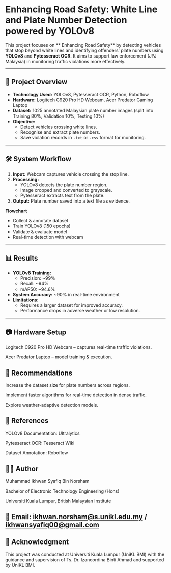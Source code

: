 # Enhancing Road Safety: White Line and Plate Number Detection powered by YOLOv8

This project focuses on ** Enhancing Road Safety** by detecting vehicles that stop beyond white lines and identifying offenders’ plate numbers using **YOLOv8** and **Pytesseract OCR**. It aims to support law enforcement (JPJ Malaysia) in monitoring traffic violations more effectively.

---

## 📌 Project Overview
- **Technology Used:** YOLOv8, Pytesseract OCR, Python, Roboflow  
- **Hardware:** Logitech C920 Pro HD Webcam, Acer Predator Gaming Laptop  
- **Dataset:** 1025 annotated Malaysian plate number images (split into Training 80%, Validation 10%, Testing 10%)  
- **Objective:**  
  - Detect vehicles crossing white lines.  
  - Recognise and extract plate numbers.  
  - Save violation records in `.txt` or `.csv` format for monitoring.  

---

## 🛠️ System Workflow
1. **Input:** Webcam captures vehicle crossing the stop line.  
2. **Processing:**  
   - YOLOv8 detects the plate number region.  
   - Image cropped and converted to grayscale.  
   - Pytesseract extracts text from the plate.  
3. **Output:** Plate number saved into a text file as evidence.  


**Flowchart**
- Collect & annotate dataset  
- Train YOLOv8 (150 epochs)  
- Validate & evaluate model  
- Real-time detection with webcam  

---

## 📊 Results
- **YOLOv8 Training:**  
  - Precision: ~99%  
  - Recall: ~94%  
  - mAP50: ~94.6%  
- **System Accuracy:** ~90% in real-time environment  
- **Limitations:**  
  - Requires a larger dataset for improved accuracy.  
  - Performance drops in adverse weather or low resolution.  

---

## 📷 Hardware Setup

Logitech C920 Pro HD Webcam – captures real-time traffic violations.

Acer Predator Laptop – model training & execution.

## 📌 Recommendations

Increase the dataset size for plate numbers across regions.

Implement faster algorithms for real-time detection in dense traffic.

Explore weather-adaptive detection models.

## 📖 References

YOLOv8 Documentation: Ultralytics

Pytesseract OCR: Tesseract Wiki

Dataset Annotation: Roboflow

## 👨‍💻 Author

Muhammad Ikhwan Syafiq Bin Norsham

Bachelor of Electronic Technology Engineering (Hons)

Universiti Kuala Lumpur, British Malaysian Institute

## 📧 Email: ikhwan.norsham@s.unikl.edu.my / ikhwansyafiq00@gmail.com

## 🙏 Acknowledgment

This project was conducted at Universiti Kuala Lumpur (UniKL BMI) with the guidance and supervision of Ts. Dr. Izanoordina Binti Ahmad and supported by UniKL BMI. 

